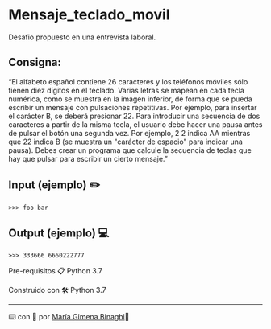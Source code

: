 # Mensaje_teclado_movil

Desafio propuesto en una entrevista laboral.

## Consigna:
“El alfabeto español contiene 26 caracteres y los teléfonos móviles sólo tienen diez dígitos en el teclado. Varias letras se mapean en cada tecla numérica, como se muestra en la imagen inferior, de forma que se pueda escribir un mensaje con pulsaciones repetitivas. Por ejemplo, para insertar el carácter B, se deberá presionar 22. Para introducir una secuencia de dos caracteres a partir de la misma tecla, el usuario debe hacer una pausa antes de pulsar el botón una segunda vez. Por ejemplo, 2 2 indica AA mientras que 22 indica B (se muestra un "carácter de espacio" para indicar una pausa).
Debes crear un programa que calcule la secuencia de teclas que hay que pulsar para escribir un cierto mensaje.”

## Input (ejemplo) :pencil2:
  
  `>>> foo bar`
  
## Output (ejemplo) :computer:

`>>> 333666 6660222777`

Pre-requisitos 📋
Python 3.7

Construido con 🛠️
Python 3.7

---
⌨️ con :yellow_heart: por [María Gimena Binaghi](https://github.com/gibinaghi):star2:

